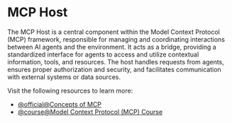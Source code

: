 # MCP Host

The MCP Host is a central component within the Model Context Protocol (MCP) framework, responsible for managing and coordinating interactions between AI agents and the environment. It acts as a bridge, providing a standardized interface for agents to access and utilize contextual information, tools, and resources. The host handles requests from agents, ensures proper authorization and security, and facilitates communication with external systems or data sources.

Visit the following resources to learn more:

- [@official@Concepts of MCP](https://modelcontextprotocol.io/docs/learn/architecture#concepts-of-mcp)
- [@course@Model Context Protocol (MCP) Course](https://huggingface.co/learn/mcp-course/en/unit0/introduction)